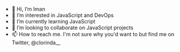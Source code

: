 - 👋 Hi, I’m Iman
- 👀 I’m interested in JavaScript and DevOps
- 🌱 I’m currently learning JavaScript
- 💞️ I’m looking to collaborate on JavaScript projects
- 📫 How to reach me. I'm not sure why you'd want to but find me on Twitter, @clorinda__ 

<!---
onlyImans/onlyImans is a ✨ special ✨ repository because its `README.md` (this file) appears on your GitHub profile.
You can click the Preview link to take a look at your changes.
--->

